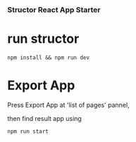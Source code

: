 ### Structor React App Starter

# run structor

```
npm install && npm run dev
```


# Export App

Press Export App at 'list of pages' pannel,

then find result app using
```
npm run start
```
